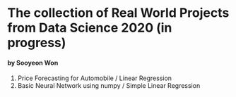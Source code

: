 # The collection of Real World Projects from Data Science 2020 (in progress)
#### by Sooyeon Won 

1. Price Forecasting for Automobile / Linear Regression
2. Basic Neural Network using numpy / Simple Linear Regression
